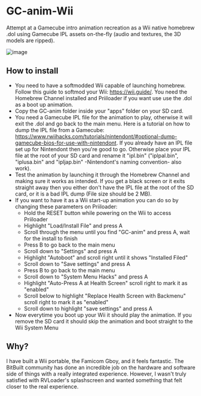 # GC-anim-Wii
Attempt at a Gamecube intro animation recreation as a Wii native homebrew .dol using Gamecube IPL assets on-the-fly (audio and textures, the 3D models are ripped).

![image](https://github.com/supertazon/GC-anim-Wii/assets/1402795/73363793-04cc-4457-a1fd-abe6f1c36d65)

## How to install
- You need to have a softmodded Wii capable of launching homebrew. Follow this guide to softmod your Wii: https://wii.guide/. You need the Homebrew Channel installed and Priiloader if you want use use the .dol as a boot up animation.
- Copy the GC-anim folder inside your "apps" folder on your SD card.
- You need a Gamecube IPL file for the animation to play, otherwise it will exit the .dol and go back to the main menu. Here is a tutorial on how to dump the IPL file from a Gamecube: https://www.rwiihacks.com/tutorials/nintendont/#optional-dump-gamecube-bios-for-use-with-nintendont. If you already have an IPL file set up for Nintendont then you're good to go. Otherwise place your IPL file at the root of your SD card and rename it "ipl.bin" ("iplpal.bin", "iplusa.bin" and "ipljap.bin" -Nintendont's naming convention- also work).
- Test the animation by launching it through the Homebrew Channel and making sure it works as intended. If you get a black screen or it exits straight away then you either don't have the IPL file at the root of the SD card, or it is a bad IPL dump (File size should be 2 MB).
- If you want to have it as a Wii start-up animation you can do so by changing these parameters on Priiloader:
  - Hold the RESET button while powering on the Wii to access Priiloader
  - Highlight "Load/Install File" and press A
  - Scroll through the menu until you find "GC-anim" and press A, wait for the install to finish
  - Press B to go back to the main menu
  - Scroll down to "Settings" and press A
  - Highlight "Autoboot" and scroll right until it shows "Installed Filed"
  - Scroll down to "Save settings" and press A
  - Press B to go back to the main menu
  - Scroll down to "System Menu Hacks" and press A
  - Highlight "Auto-Press A at Health Screen" scroll right to mark it as "enabled"
  - Scroll below to highlight "Replace Health Screen with Backmenu" scroll right to mark it as "enabled"
  - Scroll down to highlight "save settings" and press A
- Now everytime you boot up your Wii it should play the animation. If you remove the SD card it should skip the animation and boot straight to the Wii System Menu

## Why?
I have built a Wii portable, the Famicom Gboy, and it feels fantastic. The BitBuilt community has done an incredible job on the hardware and software side of things with a really integrated experience. However, I wasn't truly satisfied with RVLoader's splashscreen and wanted something that felt closer to the real experience.
